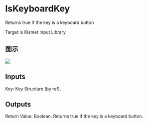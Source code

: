 # IsKeyboardKey

Returns true if the key is a keyboard button

Target is Kismet Input Library

## 图示

![]($-20221218-19245212.png)

## Inputs

Key: Key Structure (by ref).  

## Outputs

Return Value: Boolean. Returns true if the key is a keyboard button.

